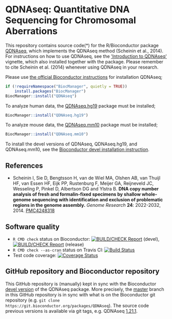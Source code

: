 # QDNAseq: Quantitative DNA Sequencing for Chromosomal Aberrations

This repository contains source code(*) for the R/Bioconductor package
[QDNAseq](https://bioconductor.org/packages/release/bioc/html/QDNAseq.html), which implements the QDNAseq method (Scheinin et al., 2014).  For instructions on how to use QDNAseq, see the ['Introduction to QDNAseq'](https://bioconductor.org/packages/release/bioc/vignettes/QDNAseq/inst/doc/QDNAseq.pdf) vignette, which also installed together with  the package.  Please remember to cite Scheinin et al. (2014) whenever using QDNAseq in your research.

Please use [the official Bioconductor instructions](https://bioconductor.org/packages/release/bioc/html/QDNAseq.html) for installation QDNAseq;

```r
if (!requireNamespace("BiocManager", quietly = TRUE))
    install.packages("BiocManager")
BiocManager::install("QDNAseq")
```

To analyze human data, the [QDNAseq.hg19](https://bioconductor.org/packages/release/data/experiment/html/QDNAseq.hg19.html) package must be installed;
```r
BiocManager::install("QDNAseq.hg19")
```

To analyze mouse data, the [QDNAseq.mm10](https://bioconductor.org/packages/release/data/experiment/html/QDNAseq.mm10.html) package must be installed;
```r
BiocManager::install("QDNAseq.mm10")
```

To install the devel versions of QDNAseq, QDNAseq.hg19, and QDNAseq.mm10, see the [Bioconductor devel installation instruction](https://bioconductor.org/packages/devel/bioc/html/QDNAseq.html).



## References

* Scheinin I, Sie D, Bengtsson H, van de Wiel MA, Olshen AB, van Thuijl HF, van
Essen HF, Eijk PP, Rustenburg F, Meijer GA, Reijneveld JC, Wesseling P, Pinkel
D, Albertson DG and Ylstra B. **DNA copy number analysis of fresh and
formalin-fixed specimens by shallow whole-genome sequencing with identification
and exclusion of problematic regions in the genome assembly.** *Genome
Research* **24**: 2022-2032, 2014. [PMC4248318](https://www.ncbi.nlm.nih.gov/pmc/articles/PMC4248318/)


## Software quality

* `R CMD check` status on Bioconductor: [![BUILD/CHECK Report](https://bioconductor.org/shields/build/devel/bioc/QDNAseq.svg)](https://master.bioconductor.org/checkResults/devel/bioc-LATEST/QDNAseq/) (devel), [![BUILD/CHECK Report](https://bioconductor.org/shields/build/release/bioc/QDNAseq.svg)](https://master.bioconductor.org/checkResults/release/bioc-LATEST/QDNAseq/) (release)
* `R CMD check --as-cran` status on Travis CI: [![Build Status](https://travis-ci.org/ccagc/QDNAseq.svg?branch=master)](https://travis-ci.org/ccagc/QDNAseq)
* Test code coverage: <a href="https://codecov.io/gh/ccagc/QDNAseq"><img src="https://codecov.io/gh/ccagc/QDNAseq/branch/develop/graph/badge.svg" alt="Coverage Status"/></a>


## GitHub repository and Bioconductor repository

This GitHub repository is (manually) kept in sync with the Bioconductor [devel version](https://bioconductor.org/packages/devel/bioc/html/QDNAseq.html) of the QDNAseq package.  More precisely, the [master](https://github.com/ccagc/QDNAseq/tree/master) branch in this GitHub repository is in sync with what is on the Bioconductor git repository (e.g. `git clone https://git.bioconductor.org/packages/QDNAseq`).  The source code previous versions is available via git tags, e.g. QDNAseq [1.21.1](https://github.com/ccagc/QDNAseq/tree/1.21.1).
